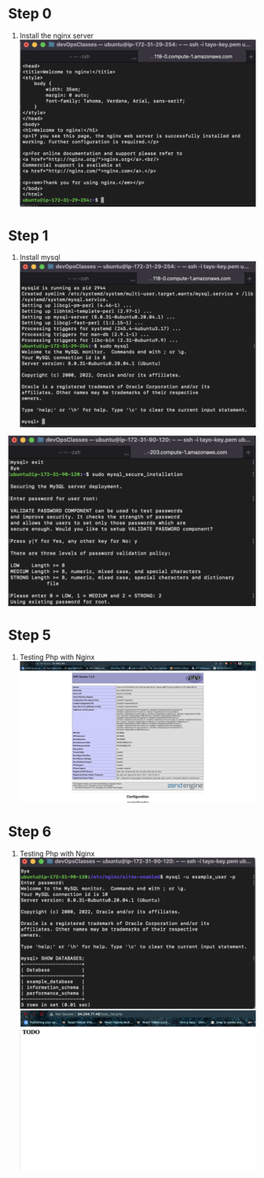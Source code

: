
# Step 0

1. Install the nginx server
![nginx](./step1nginxsetup.png)

# Step 1
1. Install mysql
![install mysql](./step2-mysql.png)



![setup mysql](./step2-settingupmysql.png)


# Step 5
1. Testing Php with Nginx
![test php ](./step5-testing-php.png)


# Step 6
1. Testing Php with Nginx
![php-mysql](./step6.png)
![php-mysql](./list.png)
